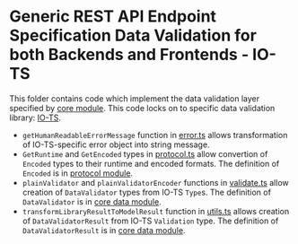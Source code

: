 # Generic REST API Endpoint Specification Data Validation for both Backends and Frontends - IO-TS
This folder contains code which implement the data validation layer specified by [core module](../../core/data).
This code locks on to specific data validation library: [IO-TS](https://github.com/gcanti/io-ts).

- `getHumanReadableErrorMessage` function in [error.ts](./error.ts) allows transformation of IO-TS-specific error object into string message.
- `GetRuntime` and `GetEncoded` types in [protocol.ts](./protocol.ts) allow convertion of `Encoded` types to their runtime and encoded formats.
  The definition of `Encoded` is in [protocol module](../../core/protocol/).
- `plainValidator` and `plainValidatorEncoder` functions in [validate.ts](./validate.ts) allow creation of `DataValidator` types from IO-TS `Type`s.
  The definition of `DataValidator` is in [core data module](../../core/data).
- `transformLibraryResultToModelResult` function in [utils.ts](./utils.ts) allows creation of `DataValidatorResult` from IO-TS `Validation` type.
  The definition of `DataValidatorResult` is in [core data module](../../core/data).

